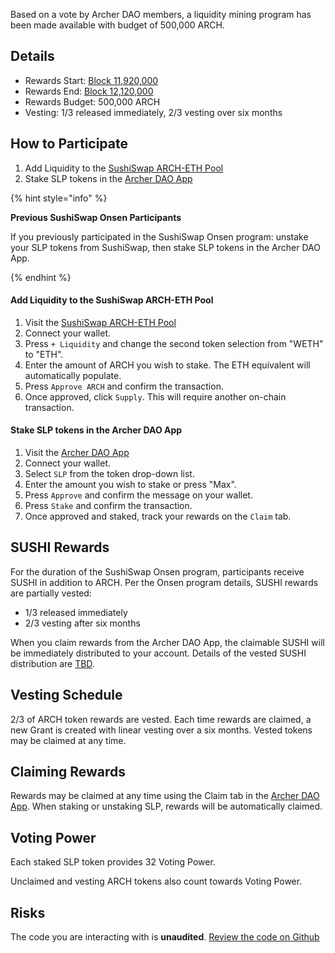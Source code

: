 Based on a vote by Archer DAO members, a liquidity mining program has been made available with budget of 500,000 ARCH.

## Details

* Rewards Start: [Block 11,920,000](https://etherscan.io/block/countdown/11920000)
* Rewards End: [Block 12,120,000](https://etherscan.io/block/countdown/12120000)
* Rewards Budget: 500,000 ARCH
* Vesting: 1/3 released immediately, 2/3 vesting over six months

## How to Participate

1. Add Liquidity to the [SushiSwap ARCH-ETH Pool](https://app.sushi.com/pair/0x4441eb3076f828d5176f4fe74d7c775542dae106)
2. Stake SLP tokens in the [Archer DAO App](http://app.archerdao.io/)

{% hint style="info" %}

**Previous SushiSwap Onsen Participants**

If you previously participated in the SushiSwap Onsen program: unstake your SLP tokens from SushiSwap, then stake SLP tokens in the Archer DAO App.

{% endhint %}

#### Add Liquidity to the SushiSwap ARCH-ETH Pool

1. Visit the [SushiSwap ARCH-ETH Pool](https://app.sushi.com/pair/0x4441eb3076f828d5176f4fe74d7c775542dae106)
2. Connect your wallet.
3. Press `+ Liquidity` and change the second token selection from "WETH" to "ETH".
4. Enter the amount of ARCH you wish to stake. The ETH equivalent will automatically populate.
5. Press `Approve ARCH` and confirm the transaction.
6. Once approved, click `Supply`. This will require another on-chain transaction.

#### Stake SLP tokens in the Archer DAO App

1. Visit the [Archer DAO App](http://app.archerdao.io/)
2. Connect your wallet.
3. Select `SLP` from the token drop-down list.
4. Enter the amount you wish to stake or press "Max".
5. Press `Approve` and confirm the message on your wallet.
6. Press `Stake` and confirm the transaction.
7. Once approved and staked, track your rewards on the `Claim` tab.

## SUSHI Rewards

For the duration of the SushiSwap Onsen program, participants receive SUSHI in addition to ARCH. Per the Onsen program details, SUSHI rewards are partially vested:
* 1/3 released immediately
* 2/3 vesting after six months

When you claim rewards from the Archer DAO App, the claimable SUSHI will be immediately distributed to your account. Details of the vested SUSHI distribution are [TBD](https://docs.sushiswap.fi/faq#vesting).

## Vesting Schedule

2/3 of ARCH token rewards are vested. Each time rewards are claimed, a new Grant is created with linear vesting over a six months. Vested tokens may be claimed at any time.

## Claiming Rewards

Rewards may be claimed at any time using the Claim tab in the [Archer DAO App](http://app.archerdao.io/). When staking or unstaking SLP, rewards will be automatically claimed.

## Voting Power

Each staked SLP token provides 32 Voting Power.

Unclaimed and vesting ARCH tokens also count towards Voting Power.

## Risks

The code you are interacting with is **unaudited**. [Review the code on Github](https://github.com/archerdao/governance)